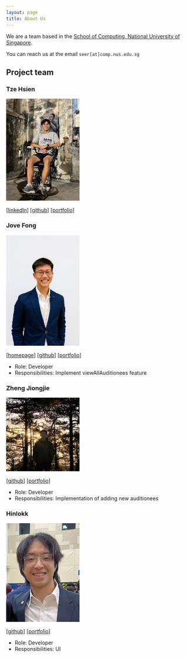 ```yaml
---
layout: page
title: About Us
---
```


We are a team based in the [School of Computing, National University of Singapore](https://www.comp.nus.edu.sg).

You can reach us at the email `seer[at]comp.nus.edu.sg`

## Project team

### Tze Hsien

<img src="images/tzhsien.png" width="200px">

[[linkedIn](https://www.linkedin.com/in/tzehsien/)]
[[github](https://github.com/tzhsien)]
[[portfolio](team/tzehsien.md)]

### Jove Fong 

<img src="images/jovefyl.png" width="200px">

[[homepage](https://www.linkedin.com/in/jovefong/)]
[[github](https://github.com/jovefyl)]
[[portfolio](team/johndoe.md)]

* Role: Developer
* Responsibilities: Implement viewAllAuditionees feature

### Zheng Jiongjie

<img src="images/zheng-jj.png" width="200px">

[[github](http://github.com/zheng-jj)]
[[portfolio](https://zhengjiongjie.com)]

* Role: Developer
* Responsibilities: Implementation of adding new auditionees

### Hinlokk

<img src="images/Hinlokk.png" width="200px">

[[github](http://github.com/Hinlokk)]
[[portfolio](team/Hinlokk.md)]

* Role: Developer
* Responsibilities: UI

